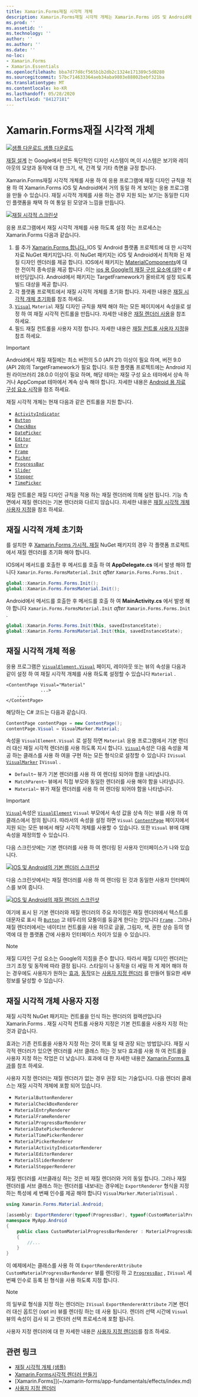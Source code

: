 ```yaml
---
title: Xamarin.Forms재질 시각적 개체
description: Xamarin.Forms재질 시각적 개체는 Xamarin.Forms iOS 및 Android에서 거의 동일 하 게 보이는 응용 프로그램을 만드는 데 사용할 수 있습니다.
ms.prod: ''
ms.assetid: ''
ms.technology: ''
author: ''
ms.author: ''
ms.date: ''
no-loc:
- Xamarin.Forms
- Xamarin.Essentials
ms.openlocfilehash: bba7d77d8cf565b1b2db2c1324e171389c5d0280
ms.sourcegitcommit: 57bc714633364aeb34aba9803e88802bebf321ba
ms.translationtype: MT
ms.contentlocale: ko-KR
ms.lasthandoff: 05/28/2020
ms.locfileid: "84127181"
---
```

# <a name="xamarinforms-material-visual"></a>Xamarin.Forms재질 시각적 개체

[![샘플 다운로드](~/media/shared/download.png) 샘플 다운로드](https://docs.microsoft.com/samples/xamarin/xamarin-forms-samples/userinterface-visualdemos)

[재질 설계](https://material.io) 는 Google에서 만든 독단적인 디자인 시스템이 며,이 시스템은 보기와 레이아웃의 모양과 동작에 대 한 크기, 색, 간격 및 기타 측면을 규정 합니다.

Xamarin.Forms재질 시각적 개체를 사용 하 여 응용 프로그램에 재질 디자인 규칙을 적용 하 여 Xamarin.Forms iOS 및 Android에서 거의 동일 하 게 보이는 응용 프로그램을 만들 수 있습니다. 재질 시각적 개체를 사용 하는 경우 지원 되는 보기는 동일한 디자인 플랫폼을 채택 하 여 통일 된 모양과 느낌을 만듭니다.

[![재질 시각적 스크린샷](material-visual-images/material-visual-cropped.png)](material-visual-images/material-visual.png#lightbox)

응용 프로그램에서 재질 시각적 개체를 사용 하도록 설정 하는 프로세스는 Xamarin.Forms 다음과 같습니다.

1. 를 추가 [ Xamarin.Forms 합니다. ](https://www.nuget.org/packages/Xamarin.Forms.Visual.Material/)IOS 및 Android 플랫폼 프로젝트에 대 한 시각적 자료 NuGet 패키지입니다. 이 NuGet 패키지는 iOS 및 Android에서 최적화 된 재질 디자인 렌더러를 제공 합니다. IOS에서 패키지는 [MaterialComponents](https://www.nuget.org/packages/Xamarin.iOS.MaterialComponents)에 대 한 전이적 종속성을 제공 합니다 .이는 [ios 용 Google의 재질 구성 요소에 대](https://material.io/develop/ios/)한 c # 바인딩입니다. Android에서 패키지는 TargetFramework가 올바르게 설정 되도록 빌드 대상을 제공 합니다.
1. 각 플랫폼 프로젝트에서 재질 시각적 개체를 초기화 합니다. 자세한 내용은 [재질 시각적 개체 초기화](#initialize-material-visual)를 참조 하세요.
1. [`Visual`](xref:Xamarin.Forms.VisualElement.Visual) `Material` 재질 디자인 규칙을 채택 해야 하는 모든 페이지에서 속성을로 설정 하 여 재질 시각적 컨트롤을 만듭니다. 자세한 내용은 [재질 렌더러 사용](#apply-material-visual)을 참조 하세요.
1. 필드 재질 컨트롤을 사용자 지정 합니다. 자세한 내용은 [재질 컨트롤 사용자 지정](#customize-material-visual)을 참조 하세요.

> [!IMPORTANT]
> Android에서 재질 재질에는 최소 버전의 5.0 (API 21) 이상이 필요 하며, 버전 9.0 (API 28)의 TargetFramework가 필요 합니다. 또한 플랫폼 프로젝트에는 Android 지원 라이브러리 28.0.0 이상이 필요 하며, 해당 테마는 재질 구성 요소 테마에서 상속 하거나 AppCompat 테마에서 계속 상속 해야 합니다. 자세한 내용은 [Android 용 자료 구성 요소 시작](https://github.com/material-components/material-components-android/blob/master/docs/getting-started.md)을 참조 하세요.

재질 시각적 개체는 현재 다음과 같은 컨트롤을 지원 합니다.

- [`ActivityIndicator`](xref:Xamarin.Forms.ActivityIndicator)
- [`Button`](xref:Xamarin.Forms.Button)
- [`CheckBox`](xref:Xamarin.Forms.CheckBox)
- [`DatePicker`](xref:Xamarin.Forms.DatePicker)
- [`Editor`](xref:Xamarin.Forms.Editor)
- [`Entry`](xref:Xamarin.Forms.Entry)
- [`Frame`](xref:Xamarin.Forms.Frame)
- [`Picker`](xref:Xamarin.Forms.Picker)
- [`ProgressBar`](xref:Xamarin.Forms.ProgressBar)
- [`Slider`](xref:Xamarin.Forms.Slider)
- [`Stepper`](xref:Xamarin.Forms.Stepper)
- [`TimePicker`](xref:Xamarin.Forms.TimePicker)

재질 컨트롤은 재질 디자인 규칙을 적용 하는 재질 렌더러에 의해 실현 됩니다. 기능 측면에서 재질 렌더러는 기본 렌더러와 다르지 않습니다. 자세한 내용은 [재질 시각적 개체 사용자 지정](#customize-material-visual)을 참조 하세요.

## <a name="initialize-material-visual"></a>재질 시각적 개체 초기화

를 설치한 후 [ Xamarin.Forms 가시적. 재질](https://www.nuget.org/packages/Xamarin.Forms.Visual.Material/) NuGet 패키지의 경우 각 플랫폼 프로젝트에서 재질 렌더러를 초기화 해야 합니다.

IOS에서 메서드를 호출한 후 메서드를 호출 하 여 **AppDelegate.cs** 에서 발생 해야 합니다 `Xamarin.Forms.FormsMaterial.Init` *after* `Xamarin.Forms.Forms.Init` .

```csharp
global::Xamarin.Forms.Forms.Init();
global::Xamarin.Forms.FormsMaterial.Init();
```

Android에서 메서드를 호출한 후 메서드를 호출 하 여 **MainActivity.cs** 에서 발생 해야 합니다 `Xamarin.Forms.FormsMaterial.Init` *after* `Xamarin.Forms.Forms.Init` .

```csharp
global::Xamarin.Forms.Forms.Init(this, savedInstanceState);
global::Xamarin.Forms.FormsMaterial.Init(this, savedInstanceState);
```

## <a name="apply-material-visual"></a>재질 시각적 개체 적용

응용 프로그램은 [`VisualElement.Visual`](xref:Xamarin.Forms.VisualElement.Visual) 페이지, 레이아웃 또는 뷰의 속성을 다음과 같이 설정 하 여 재질 시각적 개체를 사용 하도록 설정할 수 있습니다 `Material` .

```xaml
<ContentPage Visual="Material"
             ...>
    ...
</ContentPage>
```

해당하는 C# 코드는 다음과 같습니다.

```csharp
ContentPage contentPage = new ContentPage();
contentPage.Visual = VisualMarker.Material;
```

속성을 `VisualElement.Visual` 로 설정 하면 `Material` 응용 프로그램에서 기본 렌더러 대신 재질 시각적 렌더러를 사용 하도록 지시 합니다. [`Visual`](xref:Xamarin.Forms.VisualElement.Visual)속성은 다음 속성을 제공 하는 클래스를 사용 하 여을 구현 하는 모든 형식으로 설정할 수 있습니다 `IVisual` [`VisualMarker`](xref:Xamarin.Forms.VisualMarker) `IVisual` .

- `Default`– 뷰가 기본 렌더러를 사용 하 여 렌더링 되어야 함을 나타냅니다.
- `MatchParent`– 뷰에서 직접 부모와 동일한 렌더러를 사용 해야 함을 나타냅니다.
- `Material`– 뷰가 재질 렌더러를 사용 하 여 렌더링 되어야 함을 나타냅니다.

> [!IMPORTANT]
> [`Visual`](xref:Xamarin.Forms.VisualElement.Visual)속성은 [`VisualElement`](xref:Xamarin.Forms.VisualElement) `Visual` 부모에서 속성 값을 상속 하는 뷰를 사용 하 여 클래스에서 정의 됩니다. 따라서의 속성을 설정 하면 `Visual` [`ContentPage`](xref:Xamarin.Forms.ContentPage) 페이지에서 지원 되는 모든 뷰에서 해당 시각적 개체를 사용할 수 있습니다. 또한 `Visual` 뷰에 대해 속성을 재정의할 수 있습니다.

다음 스크린샷에는 기본 렌더러를 사용 하 여 렌더링 된 사용자 인터페이스가 나와 있습니다.

[![IOS 및 Android의 기본 렌더러 스크린샷](material-visual-images/default-renderers.png "기본 렌더러를 사용 하는 뷰")](material-visual-images/default-renderers-large.png#lightbox)

다음 스크린샷에서는 재질 렌더러를 사용 하 여 렌더링 된 것과 동일한 사용자 인터페이스를 보여 줍니다.

[![IOS 및 Android의 재질 렌더러 스크린샷](material-visual-images/material-renderers.png "재질 렌더러를 사용 하는 뷰")](material-visual-images/material-renderers-large.png#lightbox)

여기에 표시 된 기본 렌더러와 재질 렌더러의 주요 차이점은 재질 렌더러에서 텍스트를 대문자로 표시 하 [`Button`](xref:Xamarin.Forms.Button) 고 테두리의 모퉁이를 둥글게 한다는 것입니다 [`Frame`](xref:Xamarin.Forms.Frame) . 그러나 재질 렌더러에서는 네이티브 컨트롤을 사용 하므로 글꼴, 그림자, 색, 권한 상승 등의 영역에 대 한 플랫폼 간에 사용자 인터페이스 차이가 있을 수 있습니다.

> [!NOTE]
> 재질 디자인 구성 요소는 Google의 지침을 준수 합니다. 따라서 재질 디자인 렌더러는 크기 조정 및 동작에 따라 결정 됩니다. 스타일이 나 동작을 더 세밀 하 게 제어 해야 하는 경우에도 사용자가 원하는 [효과](~/xamarin-forms/app-fundamentals/effects/index.md), [동작](~/xamarin-forms/app-fundamentals/behaviors/index.md)또는 [사용자 지정 렌더러](~/xamarin-forms/app-fundamentals/custom-renderer/index.md) 를 만들어 필요한 세부 정보를 달성할 수 있습니다.

## <a name="customize-material-visual"></a>재질 시각적 개체 사용자 지정

재질 시각적 NuGet 패키지는 컨트롤을 인식 하는 렌더러의 컬렉션입니다 Xamarin.Forms . 재질 시각적 컨트롤 사용자 지정은 기본 컨트롤을 사용자 지정 하는 것과 같습니다.

효과는 기존 컨트롤을 사용자 지정 하는 것이 목표 일 때 권장 되는 방법입니다. 재질 시각적 렌더러가 있으면 렌더러를 서브 클래스 하는 것 보다 효과를 사용 하 여 컨트롤을 사용자 지정 하는 작업은 더 낮습니다. 효과에 대 한 자세한 내용은 [ Xamarin.Forms 효과](~/xamarin-forms/app-fundamentals/effects/index.md)를 참조 하세요.

사용자 지정 렌더러는 재질 렌더러가 없는 경우 권장 되는 기술입니다. 다음 렌더러 클래스는 재질 시각적 개체에 포함 되어 있습니다.

- `MaterialButtonRenderer`
- `MaterialCheckBoxRenderer`
- `MaterialEntryRenderer`
- `MaterialFrameRenderer`
- `MaterialProgressBarRenderer`
- `MaterialDatePickerRenderer`
- `MaterialTimePickerRenderer`
- `MaterialPickerRenderer`
- `MaterialActivityIndicatorRenderer`
- `MaterialEditorRenderer`
- `MaterialSliderRenderer`
- `MaterialStepperRenderer`

재질 렌더러를 서브클래싱 하는 것은 비 재질 렌더러와 거의 동일 합니다. 그러나 재질 렌더러를 서브 클래스 하는 렌더러를 내보내는 경우에는 `ExportRenderer` 형식을 지정 하는 특성에 세 번째 인수를 제공 해야 합니다 `VisualMarker.MaterialVisual` .

```csharp
using Xamarin.Forms.Material.Android;

[assembly: ExportRenderer(typeof(ProgressBar), typeof(CustomMaterialProgressBarRenderer), new[] { typeof(VisualMarker.MaterialVisual) })]
namespace MyApp.Android
{
    public class CustomMaterialProgressBarRenderer : MaterialProgressBarRenderer
    {
        //...
    }
}
```

이 예제에서는 클래스를 사용 하 여 `ExportRendererAttribute` `CustomMaterialProgressBarRenderer` 뷰를 렌더링 하 고 [`ProgressBar`](xref:Xamarin.Forms.ProgressBar) , `IVisual` 세 번째 인수로 등록 된 형식을 사용 하도록 지정 합니다.

> [!NOTE]
> 의 일부로 형식을 지정 하는 렌더러는 `IVisual` `ExportRendererAttribute` 기본 렌더러 대신 옵트인 (opt in) 뷰를 렌더링 하는 데 사용 됩니다. 렌더러 선택 시간에 `Visual` 뷰의 속성이 검사 되 고 렌더러 선택 프로세스에 포함 됩니다.

사용자 지정 렌더러에 대 한 자세한 내용은 [사용자 지정 렌더러](~/xamarin-forms/app-fundamentals/custom-renderer/index.md)를 참조 하세요.

## <a name="related-links"></a>관련 링크

- [재질 시각적 개체 (샘플)](https://docs.microsoft.com/samples/xamarin/xamarin-forms-samples/userinterface-visualdemos)
- [Xamarin.Forms시각적 렌더러 만들기](create.md)
- [Xamarin.Forms]](~/xamarin-forms/app-fundamentals/effects/index.md)
- [사용자 지정 렌더러](~/xamarin-forms/app-fundamentals/custom-renderer/index.md)
